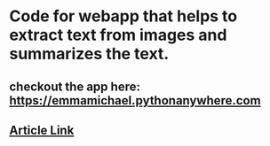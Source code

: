 # Code for webapp that helps to extract text from images and summarizes the text.
## checkout the app here: https://emmamichael.pythonanywhere.com
## [Article Link](https://medium.com/analytics-vidhya/build-an-ocr-and-summarize-webapp-using-pytesseract-gensim-and-django-13d0ff911d93)
